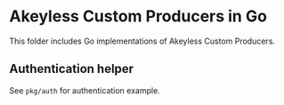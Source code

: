 # Akeyless Custom Producers in Go

This folder includes Go implementations of Akeyless Custom Producers.

## Authentication helper

See `pkg/auth` for authentication example.
